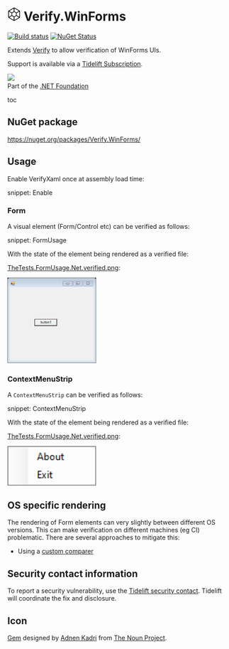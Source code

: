 # <img src="/src/icon.png" height="30px"> Verify.WinForms

[![Build status](https://ci.appveyor.com/api/projects/status/lgjcs6xhxhhw0f02?svg=true)](https://ci.appveyor.com/project/SimonCropp/verify-winforms)
[![NuGet Status](https://img.shields.io/nuget/v/Verify.WinForms.svg)](https://www.nuget.org/packages/Verify.WinForms/)

Extends [Verify](https://github.com/VerifyTests/Verify) to allow verification of WinForms UIs.

Support is available via a [Tidelift Subscription](https://tidelift.com/subscription/pkg/nuget-verify.winforms?utm_source=nuget-verify.winforms&utm_medium=referral&utm_campaign=enterprise).

<a href='https://dotnetfoundation.org' alt='Part of the .NET Foundation'><img src='https://raw.githubusercontent.com/VerifyTests/Verify/master/docs/dotNetFoundation.svg' height='30px'></a><br>
Part of the <a href='https://dotnetfoundation.org' alt=''>.NET Foundation</a>

toc


## NuGet package

https://nuget.org/packages/Verify.WinForms/


## Usage

Enable VerifyXaml once at assembly load time:

snippet: Enable


### Form

A visual element (Form/Control etc) can be verified as follows:

snippet: FormUsage

With the state of the element being rendered as a verified file:

[TheTests.FormUsage.Net.verified.png](/src/Tests/TheTests.FormUsage.Net.verified.png):

<img src="/src/Tests/TheTests.FormUsage.Net.verified.png" width="200px">


### ContextMenuStrip

A `ContextMenuStrip` can be verified as follows:

snippet: ContextMenuStrip

With the state of the element being rendered as a verified file:

[TheTests.FormUsage.Net.verified.png](/src/Tests/TheTests.ContextMenuStrip.Net.verified.png):

<img src="/src/Tests/TheTests.ContextMenuStrip.Net.verified.png" width="200px">


## OS specific rendering

The rendering of Form elements can very slightly between different OS versions. This can make verification on different machines (eg CI) problematic. There are several approaches to mitigate this:

 * Using a [custom comparer](https://github.com/VerifyTests/Verify/blob/master/docs/comparer.md)


## Security contact information

To report a security vulnerability, use the [Tidelift security contact](https://tidelift.com/security). Tidelift will coordinate the fix and disclosure.


## Icon

[Gem](https://thenounproject.com/term/gem/2247823/) designed by [Adnen Kadri](https://thenounproject.com/adnen.kadri/) from [The Noun Project](https://thenounproject.com/creativepriyanka).